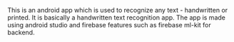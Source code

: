 This is an android app which is used to recognize any text - handwritten or printed. It is basically a handwritten text recognition app. The app is made using android studio and firebase features such as firebase ml-kit for backend.
